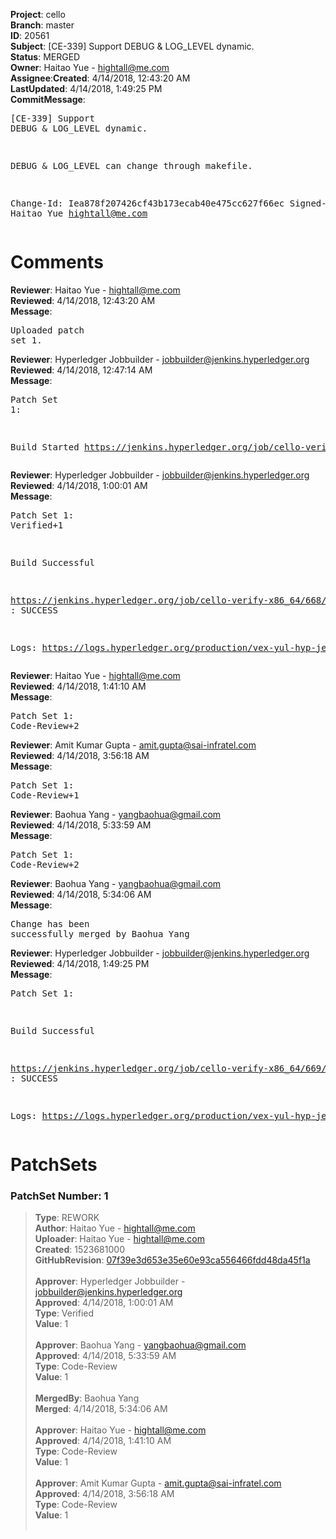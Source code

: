 <strong>Project</strong>: cello</br><strong>Branch</strong>: master<br><strong>ID</strong>: 20561<br><strong>Subject</strong>: [CE-339] Support DEBUG & LOG_LEVEL dynamic.<br><strong>Status</strong>: MERGED<br><strong>Owner</strong>: Haitao Yue - hightall@me.com<br><strong>Assignee</strong>:<strong>Created</strong>: 4/14/2018, 12:43:20 AM<br><strong>LastUpdated</strong>: 4/14/2018, 1:49:25 PM<br><strong>CommitMessage</strong>:<br><pre>[CE-339] Support DEBUG & LOG_LEVEL dynamic.

DEBUG & LOG_LEVEL can change through makefile.

Change-Id: Iea878f207426cf43b173ecab40e475cc627f66ec
Signed-off-by: Haitao Yue <hightall@me.com>
</pre><h1>Comments</h1><strong>Reviewer</strong>: Haitao Yue - hightall@me.com<br><strong>Reviewed</strong>: 4/14/2018, 12:43:20 AM<br><strong>Message</strong>: <pre>Uploaded patch set 1.</pre><strong>Reviewer</strong>: Hyperledger Jobbuilder - jobbuilder@jenkins.hyperledger.org<br><strong>Reviewed</strong>: 4/14/2018, 12:47:14 AM<br><strong>Message</strong>: <pre>Patch Set 1:

Build Started https://jenkins.hyperledger.org/job/cello-verify-x86_64/668/</pre><strong>Reviewer</strong>: Hyperledger Jobbuilder - jobbuilder@jenkins.hyperledger.org<br><strong>Reviewed</strong>: 4/14/2018, 1:00:01 AM<br><strong>Message</strong>: <pre>Patch Set 1: Verified+1

Build Successful 

https://jenkins.hyperledger.org/job/cello-verify-x86_64/668/ : SUCCESS

Logs: https://logs.hyperledger.org/production/vex-yul-hyp-jenkins-3/cello-verify-x86_64/668</pre><strong>Reviewer</strong>: Haitao Yue - hightall@me.com<br><strong>Reviewed</strong>: 4/14/2018, 1:41:10 AM<br><strong>Message</strong>: <pre>Patch Set 1: Code-Review+2</pre><strong>Reviewer</strong>: Amit Kumar Gupta - amit.gupta@sai-infratel.com<br><strong>Reviewed</strong>: 4/14/2018, 3:56:18 AM<br><strong>Message</strong>: <pre>Patch Set 1: Code-Review+1</pre><strong>Reviewer</strong>: Baohua Yang - yangbaohua@gmail.com<br><strong>Reviewed</strong>: 4/14/2018, 5:33:59 AM<br><strong>Message</strong>: <pre>Patch Set 1: Code-Review+2</pre><strong>Reviewer</strong>: Baohua Yang - yangbaohua@gmail.com<br><strong>Reviewed</strong>: 4/14/2018, 5:34:06 AM<br><strong>Message</strong>: <pre>Change has been successfully merged by Baohua Yang</pre><strong>Reviewer</strong>: Hyperledger Jobbuilder - jobbuilder@jenkins.hyperledger.org<br><strong>Reviewed</strong>: 4/14/2018, 1:49:25 PM<br><strong>Message</strong>: <pre>Patch Set 1:

Build Successful 

https://jenkins.hyperledger.org/job/cello-verify-x86_64/669/ : SUCCESS

Logs: https://logs.hyperledger.org/production/vex-yul-hyp-jenkins-3/cello-verify-x86_64/669</pre><h1>PatchSets</h1><h3>PatchSet Number: 1</h3><blockquote><strong>Type</strong>: REWORK<br><strong>Author</strong>: Haitao Yue - hightall@me.com<br><strong>Uploader</strong>: Haitao Yue - hightall@me.com<br><strong>Created</strong>: 1523681000<br><strong>GitHubRevision</strong>: [07f39e3d653e35e60e93ca556466fdd48da45f1a](https://github.com/hyperledger/cello/commit/07f39e3d653e35e60e93ca556466fdd48da45f1a)<br><br><strong>Approver</strong>: Hyperledger Jobbuilder - jobbuilder@jenkins.hyperledger.org<br><strong>Approved</strong>: 4/14/2018, 1:00:01 AM<br><strong>Type</strong>: Verified<br><strong>Value</strong>: 1<br><br><strong>Approver</strong>: Baohua Yang - yangbaohua@gmail.com<br><strong>Approved</strong>: 4/14/2018, 5:33:59 AM<br><strong>Type</strong>: Code-Review<br><strong>Value</strong>: 1<br><br><strong>MergedBy</strong>: Baohua Yang<br><strong>Merged</strong>: 4/14/2018, 5:34:06 AM<br><br><strong>Approver</strong>: Haitao Yue - hightall@me.com<br><strong>Approved</strong>: 4/14/2018, 1:41:10 AM<br><strong>Type</strong>: Code-Review<br><strong>Value</strong>: 1<br><br><strong>Approver</strong>: Amit Kumar Gupta - amit.gupta@sai-infratel.com<br><strong>Approved</strong>: 4/14/2018, 3:56:18 AM<br><strong>Type</strong>: Code-Review<br><strong>Value</strong>: 1<br><br></blockquote>